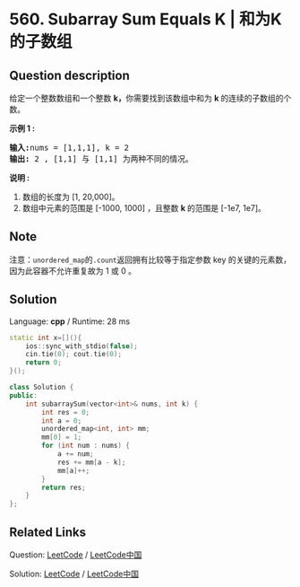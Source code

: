 # 560. Subarray Sum Equals K | 和为K的子数组

## Question description

<!--If you want to use the English description, use <p>Given an array of integers and an integer <b>k</b>, you need to find the total number of continuous subarrays whose sum equals to <b>k</b>.</p>

<p><b>Example 1:</b><br />
<pre>
<b>Input:</b>nums = [1,1,1], k = 2
<b>Output:</b> 2
</pre>
</p>

<p><b>Note:</b><br>
<ol>
<li>The length of the array is in range [1, 20,000].</li>
<li>The range of numbers in the array is [-1000, 1000] and the range of the integer <b>k</b> is [-1e7, 1e7].</li>
</ol>
</p>
 instead-->
<p>给定一个整数数组和一个整数&nbsp;<strong>k，</strong>你需要找到该数组中和为&nbsp;<strong>k&nbsp;</strong>的连续的子数组的个数。</p>

<p><strong>示例 1 :</strong></p>

<pre>
<strong>输入:</strong>nums = [1,1,1], k = 2
<strong>输出:</strong> 2 , [1,1] 与 [1,1] 为两种不同的情况。
</pre>

<p><strong>说明 :</strong></p>

<ol>
	<li>数组的长度为 [1, 20,000]。</li>
	<li>数组中元素的范围是 [-1000, 1000] ，且整数&nbsp;<strong>k&nbsp;</strong>的范围是&nbsp;[-1e7, 1e7]。</li>
</ol>


## Note

注意：`unordered_map`的`.count`返回拥有比较等于指定参数 key 的关键的元素数，因为此容器不允许重复故为 1 或 0 。


## Solution

Language: **cpp**  /  Runtime: 28 ms

```cpp
static int x=[](){
    ios::sync_with_stdio(false);
    cin.tie(0); cout.tie(0);
    return 0;
}();

class Solution {
public:
    int subarraySum(vector<int>& nums, int k) {
        int res = 0;
        int a = 0;
        unordered_map<int, int> mm;
        mm[0] = 1;
        for (int num : nums) {
            a += num;
            res += mm[a - k];
            mm[a]++;
        }
        return res;
    }
};
```



## Related Links

Question: [LeetCode](https://leetcode.com/problems/subarray-sum-equals-k/description/)  /  [LeetCode中国](https://leetcode-cn.com/problems/subarray-sum-equals-k/description/)

Solution: [LeetCode](https://leetcode.com/articles/subarray-sum-equals-k/)  /  [LeetCode中国](https://leetcode-cn.com/articles/subarray-sum-equals-k/)